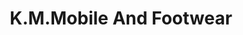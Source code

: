 ---
title: "K.M.Mobile And Footwear"
url: /bengaluru/k-m-mobile-and-footwear/
shop: mobile phone
---